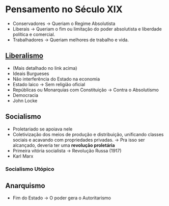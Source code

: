 # Pensamento no Século XIX

* Conservadores -> Queriam o Regime Absolutista
* Liberais -> Queriam o fim ou limitação do poder absolutista e liberdade política e comercial.
* Trabalhadores -> Queriam melhores de trabalho e vida.

## [Liberalismo](../../idade-moderna/iluminismo-e-liberalismo.md#caracteristicas-gerais-liberalismo)

* (Mais detalhado no link acima)
* Ideais Burgueses
* Não interferência do Estado na economia
* Estado laico -> Sem religião oficial
* Repúblicas ou Monarquias com Constituição -> Contra o Absolutismo
* Democracia
* John Locke

## Socialismo

* Proletariado se apoiava nele
* Coletivização dos meios de produção e distribuição, unificando classes sociais e acavando com propriedades privadas. -> Pra isso ser alcançado, deveria ter uma **revolução proletária**
* Primeira vitória socialista -> Revolução Russa (1917)
* Karl Marx

### Socialismo Utópico



## Anarquismo&#x20;

* Fim do Estado -> O poder gera o Autoritarismo
